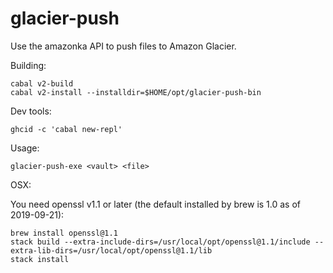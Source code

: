 # glacier-push

Use the amazonka API to push files to Amazon Glacier.

Building:

    cabal v2-build
    cabal v2-install --installdir=$HOME/opt/glacier-push-bin

Dev tools:

    ghcid -c 'cabal new-repl'

Usage:

    glacier-push-exe <vault> <file>

OSX:

You need openssl v1.1 or later (the default installed by brew is 1.0 as of 2019-09-21):

    brew install openssl@1.1
    stack build --extra-include-dirs=/usr/local/opt/openssl@1.1/include --extra-lib-dirs=/usr/local/opt/openssl@1.1/lib
    stack install
